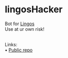 # lingosHacker
 Bot for <a href="https://lingos.pl">Lingos</a><br>
 Use at ur own risk!<br><br>
 
 Links:<br>
  •  <a href="https://github.com/adas1per/lingos_hacker">Public repo<a/>
